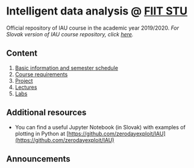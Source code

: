 # Intelligent data analysis @ [FIIT STU](http://www.fiit.stuba.sk)

Official repository of IAU course in the academic year 2019/2020. *For Slovak version of IAU course repository, click [here](../../../).*

## Content

1. [Basic information and semester schedule](basic-info)
2. [Course requirements](course-requirements)
3. [Project](project)
4. [Lectures](lectures)
5. [Labs](labs)

## Additional resources

* You can find a useful Jupyter Notebook (in Slovak) with examples of plotting in Python at [https://github.com/zerodayexploit/IAU](https://github.com/zerodayexploit/IAU)

## Announcements
